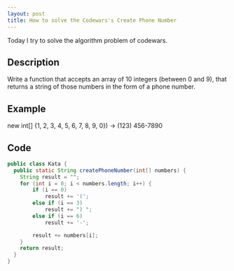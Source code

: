 ```yaml
---
layout: post
title: How to solve the Codewars's Create Phone Number
---
```


Today I try to solve the algorithm problem of codewars.

## Description

Write a function that accepts an array of 10 integers (between 0 and 9), 
that returns a string of those numbers in the form of a phone number.

## Example

new int[] {1, 2, 3, 4, 5, 6, 7, 8, 9, 0}) -> (123) 456-7890

## Code

```java
public class Kata {
  public static String createPhoneNumber(int[] numbers) {
    String result = "";
    for (int i = 0; i < numbers.length; i++) {
        if (i == 0) 
            result += '(';
        else if (i == 3) 
            result += ") ";
        else if (i == 6) 
            result += '-';

        result += numbers[i];
    }
    return result;
  }
}
```